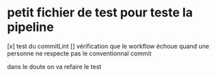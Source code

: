 # petit fichier de test pour teste la pipeline 

[x] test du commitLint 
[] vérification que le workflow échoue quand une personne ne respecte pas le conventionnal commit 

dans le doute on va refaire le test 
